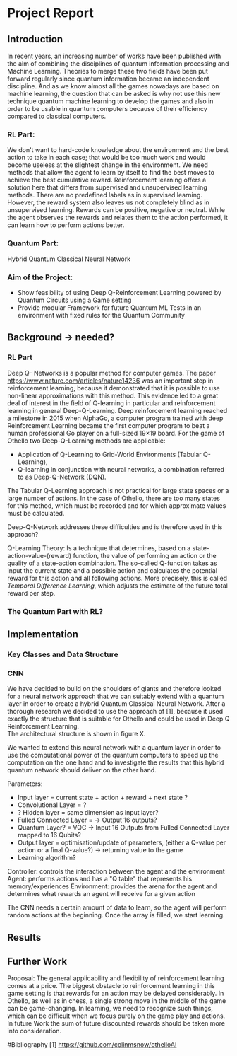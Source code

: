 # Project Report

## Introduction
In recent years, an increasing number of works have been published with the aim of combining the disciplines of quantum information processing and Machine Learning. Theories to merge these two fields have been put forward regularly since quantum information became an independent discipline.
And as we know almost all the games nowadays are based on machine learning, the question that can be asked is why not use this new technique quantum machine learning to develop the games and also in order to be usable in quantum computers because of their efficiency compared to classical computers.


### RL Part:
We don't want to hard-code knowledge about the environment and the best action to take in each case; that would be too much work and would become useless at the slightest change in the environment. We need methods that allow the agent to learn by itself to find the best moves to achieve the best cumulative reward.
Reinforcement learning offers a solution here that differs from supervised and unsupervised learning methods. There are no predefined labels as in supervised learning. However, the reward system also leaves us not completely blind as in unsupervised learning. Rewards can be positive, negative or neutral. While the agent observes the rewards and relates them to the action performed, it can learn how to perform actions better.

### Quantum Part:
Hybrid Quantum Classical Neural Network

### Aim of the Project:
- Show feasibility of using Deep Q-Reinforcement Learning powered by Quantum Circuits using a Game setting
- Provide modular Framework for future Quantum ML Tests in an environment with fixed rules for the Quantum Community


## Background -> needed?
### RL Part
Deep Q- Networks is a popular method for computer games. The paper https://www.nature.com/articles/nature14236 was an important step in reinforcement learning, because it demonstrated that it is possible to use non-linear approximations with this method. This evidence led to a great deal of interest in the field of Q-learning in particular and reinforcement learning in general 
Deep-Q-Learning. Deep reinforcement learning reached a milestone in 2015 when AlphaGo, a computer program trained with deep Reinforcement Learning became the first computer program to beat a human professional Go player on a full-sized 19×19 board.
For the game of Othello two Deep-Q-Learning methods are applicable:

- Application of Q-Learning to Grid-World Environments (Tabular Q-Learning),
- Q-learning in conjunction with neural networks, a combination referred to as Deep-Q-Network (DQN).

The Tabular Q-Learning approach is not practical for large state spaces or a large number of actions. In the case of Othello, there are too many states for this method, which must be recorded and for which approximate values must be calculated.

Deep-Q-Network addresses these difficulties and is therefore used in this approach?

Q-Learning Theory:
Is a technique that determines, based on a state-action-value-(reward) function, the value of performing an action or the quality of a state-action combination. The so-called Q-function takes as input the current state and a possible action and calculates the potential reward for this action and all following actions. More precisely, this is called *Temporal Difference Learning*, which adjusts the estimate of the future total reward per step.


### The Quantum Part with RL?


## Implementation

### Key Classes and Data Structure

### CNN

We have decided to build on the shoulders of giants and therefore looked for a neural network approach that we can suitably extend with a quantum layer in order to create a hybrid Quantum Classical Neural Network. After a thorough research we decided to use the approach of [1], because it used exactly the structure that is suitable for Othello and could be used in Deep Q Reinforcement Learning.  
The architectural structure is shown in figure X. 

We wanted to extend this neural network with a quantum layer in order to use the computational power of the quantum computers to speed up the computation on the one hand and to investigate the results that this hybrid quantum network should deliver on the other hand. 


Parameters:
- Input layer = current state + action + reward + next state ?
- Convolutional Layer = ?
- ? Hidden layer = same dimension as input layer?
- Fulled Connected Layer = -> Output 16 outputs?
- Quantum Layer? = VQC -> Input 16 Outputs from Fulled Connected Layer mapped to 16 Qubits?
- Output layer = optimisation/update of parameters, (either a Q-value per action or a final Q-value?) -> returning value to the game
- Learning algorithm?


Controller: controls the interaction between the agent and the environment
Agent: performs actions and has a "Q table" that represents his memory/experiences
Environment: provides the arena for the agent and determines what rewards an agent will receive for a given action


The CNN needs a certain amount of data to learn, so the agent will perform random actions at the beginning. Once the array is filled, we start learning.

## Results


## Further Work
Proposal:
The general applicability and flexibility of reinforcement learning comes at a price. The biggest obstacle to reinforcement learning in this game setting is that rewards for an action may be delayed considerably. In Othello, as well as in chess, a single strong move in the middle of the game can be game-changing. In learning, we need to recognize such things, which can be difficult when we focus purely on the game play and actions. In future Work the sum of future discounted rewards should be taken more into consideration.

#Bibliography
[1] https://github.com/colinmsnow/othelloAI
